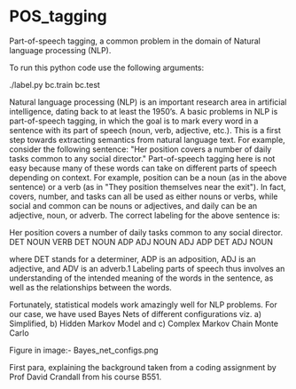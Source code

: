 # POS_tagging
Part-of-speech tagging, a common problem in the domain of Natural language processing (NLP).

To run this python code use the following arguments:

./label.py bc.train bc.test


Natural language processing (NLP) is an important research area in artificial intelligence, dating back to at
least the 1950’s. A basic problems in NLP is part-of-speech tagging, in which the goal is to mark every word
in a sentence with its part of speech (noun, verb, adjective, etc.). This is a first step towards extracting
semantics from natural language text. For example, consider the following sentence: "Her position covers
a number of daily tasks common to any social director." Part-of-speech tagging here is not easy because
many of these words can take on different parts of speech depending on context. For example, position can
be a noun (as in the above sentence) or a verb (as in "They position themselves near the exit"). In fact,
covers, number, and tasks can all be used as either nouns or verbs, while social and common can be nouns
or adjectives, and daily can be an adjective, noun, or adverb. The correct labeling for the above sentence is:

Her position covers a number of daily tasks common to any social director.
DET NOUN VERB DET NOUN ADP ADJ NOUN ADJ ADP DET ADJ NOUN

where DET stands for a determiner, ADP is an adposition, ADJ is an adjective, and ADV is an adverb.1
Labeling parts of speech thus involves an understanding of the intended meaning of the words in the sentence,
as well as the relationships between the words.

Fortunately, statistical models work amazingly well for NLP problems. For our case, we have used Bayes Nets
of different configurations viz. a) Simplified, b) Hidden Markov Model and c) Complex Markov Chain Monte Carlo

Figure in image:- Bayes_net_configs.png

First para, explaining the background taken from a coding assignment by Prof David Crandall from his course B551.